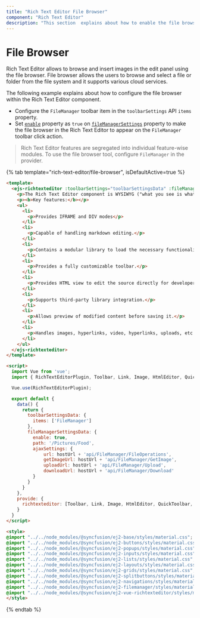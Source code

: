```yaml
---
title: "Rich Text Editor File Browser"
component: "Rich Text Editor"
description: "This section  explains about how to enable the file browser feature in the Syncfusion Vue Rich Text Editor component."
---
```


# File Browser

Rich Text Editor allows to browse and insert images in the edit panel using the file browser. File browser allows the users to browse and select a file or folder from the file system and it supports various cloud services.

The following example explains about how to configure the file browser within the Rich Text Editor component.

* Configure the `FileManager` toolbar item in the `toolbarSettings` API `items` property.
* Set [`enable`](../api/rich-text-editor/fileManagerSettings/#enable) property as `true` on [`fileManagerSettings`](../api/rich-text-editor/#fileManagerSettings) property to make the file browser in the Rich Text Editor to appear on the `FileManager` toolbar click action.

> Rich Text Editor features are segregated into individual feature-wise modules. To use the file browser tool, configure `FileManager` in the provider.

{% tab template="rich-text-editor/file-browser", isDefaultActive=true %}

```html
<template>
  <ejs-richtexteditor :toolbarSettings="toolbarSettingsData" :fileManagerSettings="fileManagerSettingsData">
    <p>The Rich Text Editor component is WYSIWYG ("what you see is what you get") editor that provides the best user experience to create and update the content. Users can format their content using standard toolbar commands.</p>
    <p><b>Key features:</b></p>
    <ul>
      <li>
        <p>Provides IFRAME and DIV modes</p>
      </li>
      <li>
        <p>Capable of handling markdown editing.</p>
      </li>
      <li>
        <p>Contains a modular library to load the necessary functionality on demand.</p>
      </li>
      <li>
        <p>Provides a fully customizable toolbar.</p>
      </li>
      <li>
        <p>Provides HTML view to edit the source directly for developers.</p>
      </li>
      <li>
        <p>Supports third-party library integration.</p>
      </li>
      <li>
        <p>Allows preview of modified content before saving it.</p>
      </li>
      <li>
        <p>Handles images, hyperlinks, video, hyperlinks, uploads, etc.</p>
      </li>
    </ul>
  </ejs-richtexteditor>
</template>

<script>
  import Vue from 'vue';
  import { RichTextEditorPlugin, Toolbar, Link, Image, HtmlEditor, QuickToolbar, FileManager } from '@syncfusion/ej2-vue-richtexteditor';

  Vue.use(RichTextEditorPlugin);

  export default {
    data() {
      return {
        toolbarSettingsData: {
          items: ['FileManager']
        },
        fileManagerSettingsData: {
          enable: true,
          path: '/Pictures/Food',
          ajaxSettings: {
              url: hostUrl + 'api/FileManager/FileOperations',
              getImageUrl: hostUrl + 'api/FileManager/GetImage',
              uploadUrl: hostUrl + 'api/FileManager/Upload',
              downloadUrl: hostUrl + 'api/FileManager/Download'
          }
        }
      }
    },
    provide: {
      richtexteditor: [Toolbar, Link, Image, HtmlEditor, QuickToolbar, FileManager]
    }
  }
</script>

<style>
@import "../../node_modules/@syncfusion/ej2-base/styles/material.css";
@import "../../node_modules/@syncfusion/ej2-buttons/styles/material.css";
@import "../../node_modules/@syncfusion/ej2-popups/styles/material.css";
@import "../../node_modules/@syncfusion/ej2-inputs/styles/material.css";
@import "../../node_modules/@syncfusion/ej2-lists/styles/material.css";
@import "../../node_modules/@syncfusion/ej2-layouts/styles/material.css";
@import "../../node_modules/@syncfusion/ej2-grids/styles/material.css";
@import "../../node_modules/@syncfusion/ej2-splitbuttons/styles/material.css";
@import "../../node_modules/@syncfusion/ej2-navigations/styles/material.css";
@import "../../node_modules/@syncfusion/ej2-filemanager/styles/material.css";
@import "../../node_modules/@syncfusion/ej2-vue-richtexteditor/styles/material.css";
</style>
```

{% endtab %}